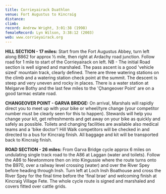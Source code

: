 ```yaml
---
title: Corrieyairack Duathlon
venue: Fort Augustus to Kincraig
distance: 
climb: 
record: Andrew Wright, 3:01:38 (1998)
femaleRecord: Lyn Wilson, 3:38:12 (2003)
web: www.corrieyairack.org
---
```

**HILL SECTION - 17 miles:** Start from the Fort Augustus Abbey, turn left along B862 for approx ½ mile, then right at Ardachy road junction. Follow road for 1 mile to start of the Corrieyairack on left. NB - The initial Road section is well signed and marshaled. The pass ascent is a good 'vehicle sized' mountain track, clearly defined. There are three watering stations on the climb and a watering station check point at the summit. The descent is steep and very uneven and rocky in places. There is a water station at Melgarve Bothy and the last few miles to the 'Çhangeover Point' are on a good tarmac estate road.

**CHANGEOVER POINT - GARVA BRIDGE:** On arrival, Marshals will rapidly direct you to meet up with your bike or wheel/tyre change (your competitor number must be clearly seen for this to happen). Stewards will help you change your kit, get refreshments and get away on your bike as quickly and safely as possible. Toilets and changing facilities are available also medical teams and a 'bike doctor'! Hill Walk competitors will be checked in and directed to a bus for Kincraig finish. All baggage and kit will be transported back to Kincraig finish.

**ROAD SECTION - 26 miles:** From Garva Bridge cycle approx 6 miles on undulating single track road to the A86 at Laggan (water and toilets). Follow the A86 to Newtonmore then on into Kingussie where the route turns onto the B970, over a railway level crossing (water) and over the River Spey before heading through Insh. Turn left at Loch Insh Boathouse and cross the River Spey for the final time before the 'final brae' and welcoming finish at Kincraig Village Fete. The whole cycle route is signed and marshaled and covers fitted over cattle grids.